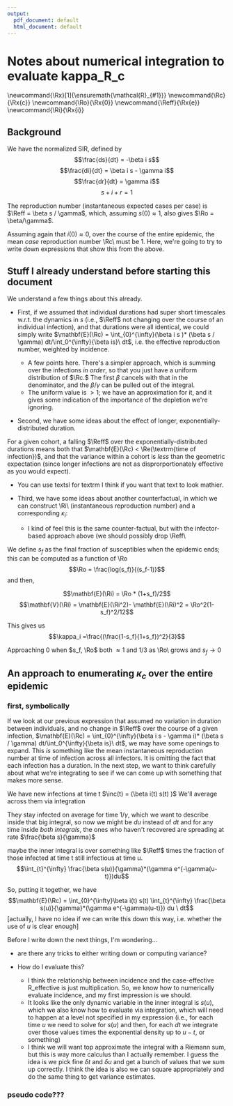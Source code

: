 ```yaml
---
output:
  pdf_document: default
  html_document: default
---
```


# Notes about numerical integration to evaluate kappa_R_c

\newcommand{\Rx}[1]{\ensuremath{\mathcal{R}_{#1}}}
\newcommand{\Rc}{\Rx{c}}
\newcommand{\Ro}{\Rx{0}}
\newcommand{\Reff}{\Rx{e}}
\newcommand{\Ri}{\Rx{i}}

## Background
We have the normalized SIR, defined by 
$$\frac{ds}{dt} = -\beta i s$$
$$\frac{di}{dt} = \beta i s - \gamma i$$
$$\frac{dr}{dt} = \gamma i$$
$$s + i + r = 1$$

The reproduction number (instantaneous expected cases per case) is 
$\Reff = \beta s / \gamma$, which, assuming $s(0) \approx 1$, also gives 
$\Ro = \beta/\gamma$.

Assuming again that $i(0) \approx 0$, over the course of the entire epidemic, the mean *case* reproduction number \Rc\ must be 1. Here, we're going to try to write down expressions that show this from the above. 

## Stuff I already understand before starting this document

We understand a few things about this already. 

- First, if we assumed that individual durations had super short timescales w.r.t. the dynamics in $s$ (i.e., $\Reff$ not changing over the course of an individual infection), and that durations were all identical, we could simply write
$\mathbf{E}(\Rc) = \int_{0}^{\infty}(\beta i s )* (\beta s / \gamma) dt/\int_0^{\infty}{\beta is}\ dt$, i.e. the effective reproduction number, weighted by incidence. 

	* A few points here. There's a simpler approach, which is summing over the infections _in order_, so that you just have a uniform distribution of $\Rc.$ The first $\beta$ cancels with that in the denominator, and the $\beta/\gamma$ can be pulled out of the integral.
	* The uniform value is $>1$; we have an approximation for it, and it gives some indication of the importance of the depletion we're ignoring.

- Second, we have some ideas about the effect of longer, exponentially-distributed duration.

For a given cohort, a falling $\Reff$ over the exponentially-distributed durations means both that $\mathbf{E}(\Rc) < \Re(\textrm{time of infection})$, and that the variance within a cohort is _less_ than the geometric expectation (since longer infections are not as disprorportionately effective as you would expect). 

* You can use textsl for textrm I think if you want that text to look mathier.

- Third, we have some ideas about another counterfactual, in which we can construct \Ri\ (instantaneous reproduction number) and a corresponding $\kappa_i$:

	* I kind of feel this is the same counter-factual, but with the infector-based approach above (we should possibly drop \Reff\

We define $s_f$ as the final fraction of susceptibles when the epidemic ends; this can be computed as a function of \Ro\
$$\Ro = \frac{log(s_f)}{(s_f-1)}$$
and then,

$$\mathbf{E}(\Ri) = \Ro * (1+s_f)/2$$
$$\mathbf{V}(\Ri) = \mathbf{E}(\Ri^2)-
\mathbf{E}(\Ri)^2 = \Ro^2(1-s_f)^2/12$$

This gives us 
$$\kappa_i =\frac{(\frac{1-s_f}{1+s_f})^2}{3}$$

Approaching 0 when $s_f, \Ro$ both $\approx 1$ and $1/3$ as \Ro\ grows and $s_f \to 0$

## An approach to enumerating $\kappa_c$ over the entire epidemic

### first, symbolically

If we look at our previous expression that assumed no variation in duration between individuals, and no change in $\Reff$ over the course of a given infection, $\mathbf{E}(\Rc) = \int_{0}^{\infty}(\beta i s - \gamma i)* (\beta s / \gamma) dt/\int_0^{\infty}{\beta is}\ dt$, we may have some openings to expand. This *is* something like the mean instantaneous reproduction number at time of infection across all infectors. It is omitting the fact that each infection has a duration. In the next step, we want to think carefully about what we're integrating to see if we can come up with something that makes more sense. 

We have new infections at time t
$\inc(t) = (\beta i(t) s(t) )$
We'll average across them via integration

They stay infected on average for time $1/\gamma$, which we want to describe inside that big integral, so now we might be $du$ instead of $dt$
and for any time inside *both integrals*, the ones who haven't recovered are spreading at rate $\frac{\beta s}{\gamma}$

maybe the inner integral is over something like $\Reff$ times the fraction of those infected at time t still infectious at time u. 
$$\int_{t}^{\infty} \frac{\beta s(u)}{\gamma}*(\gamma e^{-\gamma(u-t)})du$$
 
So, putting it together, we have 
$$\mathbf{E}(\Rc) = \int_{0}^{\infty}\beta i(t) s(t) \int_{t}^{\infty} \frac{\beta s(u)}{\gamma}*(\gamma e^{-\gamma(u-t)}) du \ dt$$
[actually, I have no idea if we can write this down this way, i.e. whether the use of $u$ is clear enough]

Before I write down the next things, I'm wondering...

- are there any tricks to either writing down or computing variance? 

- How do I evaluate this?
  - I think the relationship between incidence and the case-effective R_effective is just multiplication. So, we know how to numerically evaluate incidence, and my first impression is we should. 
  - It looks like the only dynamic variable in the inner integral is $s(u)$, which we also know how to evaluate via integration, which will need to happen at a level not specified in my expression (i.e., for each time $u$ we need to solve for $s(u)$ and then, for each $dt$ we integrate over those values times the exponential density up to $u-t$, or something) 
  - I think we will want top approximate the integral with a Riemann sum, but this is way more calculus than I actually remember. I guess the idea is we pick fine $\delta t$ and $\delta u$ and get a bunch of values that we sum up correctly. I think the idea is also we can square appropriately and do the same thing to get variance estimates.
  
### pseudo code???
  



